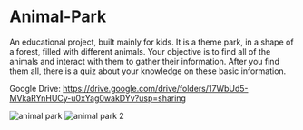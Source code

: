 # Animal-Park
An educational project, built mainly for kids. It is a theme park, in a shape of a forest, filled with different animals. Your objective is to find all of the animals and interact with them to gather their information. After you find them all, there is a quiz about your knowledge on these basic information.


Google Drive:
https://drive.google.com/drive/folders/17WbUd5-MVkaRYnHUCy-u0xYag0wakDYv?usp=sharing



![animal park](https://user-images.githubusercontent.com/81822437/213869640-5f36caaf-88e4-4785-94c7-11ae63e60429.png)
![animal park 2](https://user-images.githubusercontent.com/81822437/213869649-a79e2b25-65f5-41d0-9d43-39f72aebe061.png)
